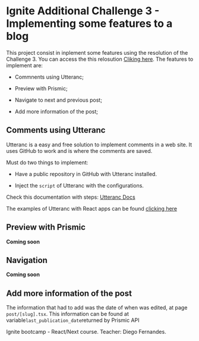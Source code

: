 # Ignite Additional Challenge 3 - Implementing some features to a blog

This project consist in inplement some features using the resolution of the Challenge 3. You can access the this relosution [Cliking here](https://github.com/Vinicius-PR/Ignite-Challenge-03). The features to implement are:

* Commnents using Utteranc;

* Preview with Prismic;

* Navigate to next and previous post;

* Add more information of the post;

## Comments using Utteranc

Utteranc is a easy and free solution to implement comments in a web site. It uses GitHub to work and is where the comments are saved.

Must do two things to implement:

* Have a public repository in GitHub with Utteranc installed.

* Inject the `script` of Utteranc with the configurations.

Check this documentation with steps: [Utteranc Docs](https://utteranc.es/)

The examples of Utteranc with React apps can be found [clicking here](https://github.com/utterance/utterances/issues/161)

## Preview with Prismic 

**Coming soon**

## Navigation

**Coming soon**  

## Add more information of the post

The information that had to add was the date of when was edited, at page `post/[slug].tsx`. This information can be found at variable`last_publication_date`returned by Prismic API

Ignite bootcamp - React/Next course. Teacher: Diego Fernandes.